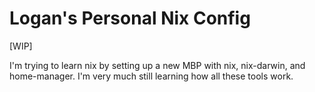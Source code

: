 # Logan's Personal Nix Config
[WIP]

I'm trying to learn nix by setting up a new MBP with nix, nix-darwin, and home-manager. 
I'm very much still learning how all these tools work.
